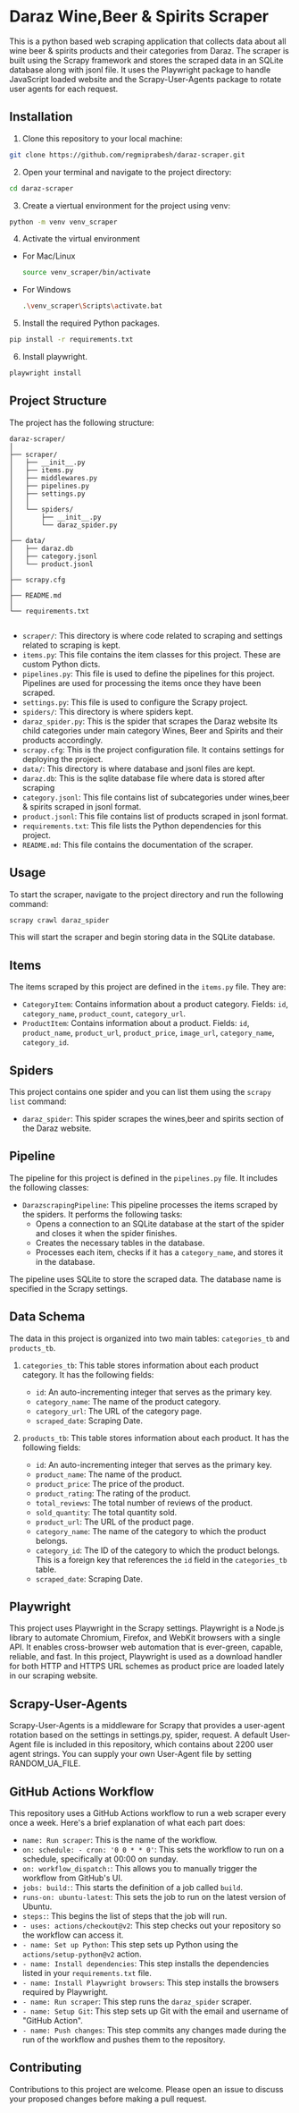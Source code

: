 # Daraz Wine,Beer & Spirits Scraper

This is a python based web scraping application that collects data about all wine beer & spirits products and their categories from Daraz. The scraper is built using the Scrapy framework and stores the scraped data in an SQLite database along with jsonl file.
It uses the Playwright package to handle JavaScript loaded website and the Scrapy-User-Agents package to rotate user agents for each request.


## Installation

  1. Clone this repository to your local machine:
 
 ```bash
git clone https://github.com/regmiprabesh/daraz-scraper.git
 ```

2. Open your terminal and navigate to the project directory:

```bash
cd daraz-scraper
```
3. Create a viertual environment for the project using venv:

```bash
python -m venv venv_scraper
```
4. Activate the virtual environment

- For Mac/Linux 
  
  ```bash
  source venv_scraper/bin/activate
  ```
- For Windows 
  
  ```bash
  .\venv_scraper\Scripts\activate.bat
  ```

5. Install the required Python packages. 
```bash
pip install -r requirements.txt
```
6. Install playwright. 
```bash
playwright install
```

## Project Structure

The project has the following structure:
```
daraz-scraper/
│
├── scraper/
│   ├── __init__.py
│   ├── items.py
│   ├── middlewares.py
│   ├── pipelines.py
│   ├── settings.py
│   │
│   └── spiders/
│       ├── __init__.py
│       └── daraz_spider.py
│
├── data/
│   ├── daraz.db
│   ├── category.jsonl
│   └── product.jsonl
│
├── scrapy.cfg
│
├── README.md
│
└── requirements.txt


```
-   `scraper/`: This directory is where code related to scraping and settings related to scraping is kept.
-   `items.py`: This file contains the item classes for this project. These are custom Python dicts.
-   `pipelines.py`: This file is used to define the pipelines for this project. Pipelines are used for processing the items once they have been scraped.
-   `settings.py`: This file is used to configure the Scrapy project.
-   `spiders/`: This directory is where spiders kept.
-   `daraz_spider.py`: This is the spider that scrapes the Daraz website Its child categories under main category Wines, Beer and Spirits and their products accordingly.
-   `scrapy.cfg`: This is the project configuration file. It contains settings for deploying the project.
-   `data/`: This directory is where database and jsonl files are kept.
-   `daraz.db`: This is the sqlite database file where data is stored after scraping
-   `category.jsonl`: This file contains list of  subcategories under wines,beer & spirits scraped in jsonl format.
-   `product.jsonl`: This file contains list of  products scraped in jsonl format.
-   `requirements.txt`: This file lists the Python dependencies for this project.
-   `README.md`: This file contains the documentation of the scraper.


## Usage

To start the scraper, navigate to the project directory and run the following command:
```bash
scrapy crawl daraz_spider
```
This will start the scraper and begin storing data in the SQLite database.


## Items

The items scraped by this project are defined in the `items.py` file. They are:

- `CategoryItem`: Contains information about a product category. Fields: `id`, `category_name`, `product_count`, `category_url`.
- `ProductItem`: Contains information about a product. Fields: `id`, `product_name`, `product_url`, `product_price`, `image_url`, `category_name`, `category_id`.

## Spiders

This project contains one spider and you can list them using the `scrapy list` command:

- `daraz_spider`: This spider scrapes the wines,beer and spirits section of the Daraz website.

## Pipeline

The pipeline for this project is defined in the `pipelines.py` file. It includes the following classes:

- `DarazscrapingPipeline`: This pipeline processes the items scraped by the spiders. It performs the following tasks:
  - Opens a connection to an SQLite database at the start of the spider and closes it when the spider finishes.
  - Creates the necessary tables in the database.
  - Processes each item, checks if it has a `category_name`, and stores it in the database.

The pipeline uses SQLite to store the scraped data. The database name is specified in the Scrapy settings.

## Data Schema

The data in this project is organized into two main tables: `categories_tb` and `products_tb`.

1. `categories_tb`: This table stores information about each product category. It has the following fields:
    - `id`: An auto-incrementing integer that serves as the primary key.
    - `category_name`: The name of the product category.
    - `category_url`: The URL of the category page.
    - `scraped_date`: Scraping Date.

2. `products_tb`: This table stores information about each product. It has the following fields:
    - `id`: An auto-incrementing integer that serves as the primary key.
    - `product_name`: The name of the product.
    - `product_price`: The price of the product.
    - `product_rating`: The rating of the product.
    - `total_reviews`: The total number of reviews of the product.
    - `sold_quantity`: The total quantity sold.
    - `product_url`: The URL of the product page.
    - `category_name`: The name of the category to which the product belongs.
    - `category_id`: The ID of the category to which the product belongs. This is a foreign key that references the `id` field 		  in the `categories_tb` table.
    - `scraped_date`: Scraping Date.


## Playwright

This project uses Playwright in the Scrapy settings. Playwright is a Node.js library to automate Chromium, Firefox, and WebKit browsers with a single API. It enables cross-browser web automation that is ever-green, capable, reliable, and fast. In this project, Playwright is used as a download handler for both HTTP and HTTPS URL schemes as product price are loaded lately in our scraping website.

## Scrapy-User-Agents

Scrapy-User-Agents is a middleware for Scrapy that provides a user-agent rotation based on the settings in settings.py, spider, request. A default User-Agent file is included in this repository, which contains about 2200 user agent strings. You can supply your own User-Agent file by setting RANDOM_UA_FILE.

## GitHub Actions Workflow

This repository uses a GitHub Actions workflow to run a web scraper every once a week. Here's a brief explanation of what each part does:

- `name: Run scraper`: This is the name of the workflow.
- `on: schedule: - cron: '0 0 * * 0'`: This sets the workflow to run on a schedule, specifically at 00:00 on sunday.
- `on: workflow_dispatch:`: This allows you to manually trigger the workflow from GitHub's UI.
- `jobs: build:`: This starts the definition of a job called `build`.
- `runs-on: ubuntu-latest`: This sets the job to run on the latest version of Ubuntu.
- `steps:`: This begins the list of steps that the job will run.
- `- uses: actions/checkout@v2`: This step checks out your repository so the workflow can access it.
- `- name: Set up Python`: This step sets up Python using the `actions/setup-python@v2` action.
- `- name: Install dependencies`: This step installs the dependencies listed in your `requirements.txt` file.
- `- name: Install Playwright browsers`: This step installs the browsers required by Playwright.
- `- name: Run scraper`: This step runs the `daraz_spider` scraper.
- `- name: Setup Git`: This step sets up Git with the email and username of "GitHub Action".
- `- name: Push changes`: This step commits any changes made during the run of the workflow and pushes them to the repository.

## Contributing

Contributions to this project are welcome. Please open an issue to discuss your proposed changes before making a pull request.
